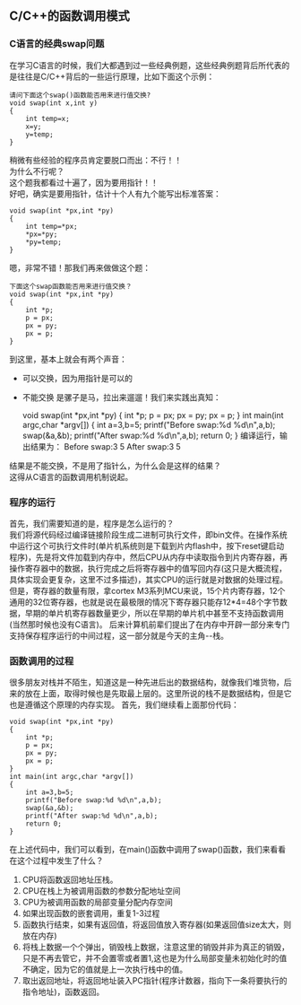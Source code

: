 ## C/C++的函数调用模式
### C语言的经典swap问题
在学习C语言的时候，我们大都遇到过一些经典例题，这些经典例题背后所代表的是往往是C/C++背后的一些运行原理，比如下面这个示例：

    请问下面这个swap()函数能否用来进行值交换?
    void swap(int x,int y)
    {
        int temp=x;
        x=y;
        y=temp;
    }
稍微有些经验的程序员肯定要脱口而出：不行！！  
为什么不行呢？  
这个题我都看过十遍了，因为要用指针！！  
好吧，确实是要用指针，估计十个人有九个能写出标准答案：

    void swap(int *px,int *py)
    {
        int temp=*px;
        *px=*py;
        *py=temp;
    }
嗯，非常不错！那我们再来做做这个题：

    下面这个swap函数能否用来进行值交换？
    void swap(int *px,int *py)
    {
        int *p;
        p = px;
        px = py;
        px = p;
    }
到这里，基本上就会有两个声音：
* 可以交换，因为用指针是可以的
* 不能交换
是骡子是马，拉出来遛遛！我们来实践出真知：

    void swap(int *px,int *py)
    {
        int *p;
        p = px;
        px = py;
        px = p;
    }
    int main(int argc,char *argv[])
    {
        int a=3,b=5;
        printf("Before swap:%d %d\n",a,b);
	    swap(&a,&b);
	    printf("After swap:%d %d\n",a,b);
	    return 0;
    }
编译运行，输出结果为：
    Before swap:3 5
    After swap:3 5

结果是不能交换，不是用了指针么，为什么会是这样的结果？  
这得从C语言的函数调用机制说起。

### 程序的运行
首先，我们需要知道的是，程序是怎么运行的？  
我们将源代码经过编译链接阶段生成二进制可执行文件，即bin文件。在操作系统中运行这个可执行文件时(单片机系统则是下载到片内flash中，按下reset键启动程序)，先是将文件加载到内存中，然后CPU从内存中读取指令到片内寄存器，再操作寄存器中的数据，执行完成之后将寄存器中的值写回内存(这只是大概流程，具体实现会更复杂，这里不过多描述)，其实CPU的运行就是对数据的处理过程。  
但是，寄存器的数量有限，拿cortex M3系列MCU来说，15个片内寄存器，12个通用的32位寄存器，也就是说在最极限的情况下寄存器只能存12*4=48个字节数据，早期的单片机寄存器数量更少，所以在早期的单片机中甚至不支持函数调用(当然那时候也没有C语言)。
后来计算机前辈们提出了在内存中开辟一部分来专门支持保存程序运行的中间过程，这一部分就是今天的主角--栈。


### 函数调用的过程
很多朋友对栈并不陌生，知道这是一种先进后出的数据结构，就像我们堆货物，后来的放在上面，取得时候也是先取最上层的。这里所说的栈不是数据结构，但是它也是遵循这个原理的内存实现。
首先，我们继续看上面那份代码：

    void swap(int *px,int *py)
    {
        int *p;
        p = px;
        px = py;
        px = p;
    }
    int main(int argc,char *argv[])
    {
        int a=3,b=5;
        printf("Before swap:%d %d\n",a,b);
	    swap(&a,&b);
	    printf("After swap:%d %d\n",a,b);
	    return 0;
    }
在上述代码中，我们可以看到，在main()函数中调用了swap()函数，我们来看看在这个过程中发生了什么？
1. CPU将函数返回地址压栈。
2. CPU在栈上为被调用函数的参数分配地址空间
3. CPU为被调用函数的局部变量分配内存空间
4. 如果出现函数的嵌套调用，重复1-3过程
5. 函数执行结束，如果有返回值，将返回值放入寄存器(如果返回值size太大，则放在内存)
6. 将栈上数据一个个弹出，销毁栈上数据，注意这里的销毁并非为真正的销毁，只是不再去管它，并不会置零或者置1,这也是为什么局部变量未初始化时的值不确定，因为它的值就是上一次执行栈中的值。
7. 取出返回地址，将返回地址装入PC指针(程序计数器，指向下一条将要执行的指令地址)，函数返回。
